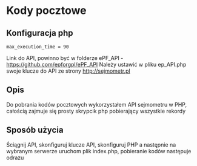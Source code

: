 # Kody pocztowe

## Konfiguracja php
```
max_execution_time = 90
```

Link do API, powinno być w folderze ePF_API - https://github.com/epforgpl/ePF_API
Należy ustawić w pliku ep_API.php swoje klucze do API ze strony http://sejmometr.pl

## Opis

Do pobrania kodów pocztowych wykorzystałem API sejmometru w PHP, całością zajmuje się prosty skrypcik php pobierający wszystkie rekordy

## Sposób użycia

Ściągnij API, skonfiguruj klucze API, skonfiguruj PHP a następnie na wybranym serwerze uruchom plik index.php, pobieranie kodów następuje odrazu